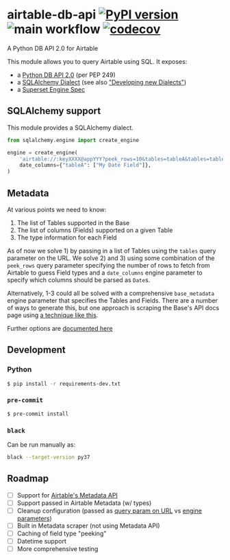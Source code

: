 # airtable-db-api [![PyPI version](https://badge.fury.io/py/sqlalchemy-airtable.svg)](https://badge.fury.io/py/sqlalchemy-airtable) ![main workflow](https://github.com/cancan101/airtable-db-api/actions/workflows/main.yml/badge.svg) [![codecov](https://codecov.io/gh/cancan101/airtable-db-api/branch/main/graph/badge.svg?token=S8XR68NZCU)](https://codecov.io/gh/cancan101/airtable-db-api)

A Python DB API 2.0 for Airtable

This module allows you to query Airtable using SQL. It exposes:

- a [Python DB API 2.0](https://peps.python.org/pep-0249/) (per PEP 249)
- a [SQLAlchemy Dialect](https://docs.sqlalchemy.org/en/14/dialects/) (see also ["Developing new Dialects"](https://github.com/zzzeek/sqlalchemy/blob/master/README.dialects.rst))
- a [Superset Engine Spec](https://preset.io/blog/building-database-connector/)

## SQLAlchemy support

This module provides a SQLAlchemy dialect.

```python
from sqlalchemy.engine import create_engine

engine = create_engine(
    'airtable://:keyXXXX@appYYY?peek_rows=10&tables=tableA&tables=tableB',
    date_columns={"tableA": ["My Date Field"]},
)
```

## Metadata

At various points we need to know:

1. The list of Tables supported in the Base
2. The list of columns (Fields) supported on a given Table
3. The type information for each Field

As of now we solve 1) by passing in a list of Tables using the `tables` query parameter on the URL.
We solve 2) and 3) using some combination of the `peek_rows` query parameter specifying the number of rows to fetch from Airtable to guess Field types and a `date_columns` engine parameter to specify which columns should be parsed as `Date`s.

Alternatively, 1-3 could all be solved with a comprehensive `base_metadata` engine parameter that specifies the Tables and Fields. There are a number of ways to generate this, but one approach is scraping the Base's API docs page using [a technique like this](https://github.com/aivantg/airtable-schema-generator/issues/47#issue-1165801153).

Further options are [documented here](https://github.com/cancan101/airtable-db-api/wiki/Metadata)

## Development

### Python

```bash
$ pip install -r requirements-dev.txt
```

### `pre-commit`

```bash
$ pre-commit install
```

### `black`

Can be run manually as:

```bash
black --target-version py37
```

## Roadmap

- [ ] Support for [Airtable's Metadata API](https://airtable.com/api/meta)
- [ ] Support passed in Airtable Metadata (w/ types)
- [ ] Cleanup configuration (passed as [query param on URL](https://docs.sqlalchemy.org/en/14/core/engines.html#database-urls) vs [engine parameters](https://docs.sqlalchemy.org/en/14/core/engines.html#sqlalchemy.create_engine))
- [ ] Built in Metadata scraper (not using Metadata API)
- [ ] Caching of field type "peeking"
- [ ] Datetime support
- [ ] More comprehensive testing
